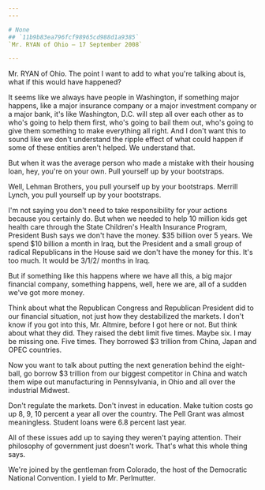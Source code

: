 ```yaml
---
---

# None
## `11b9b83ea796fcf98965cd988d1a9385`
`Mr. RYAN of Ohio — 17 September 2008`

---
```



Mr. RYAN of Ohio. The point I want to add to what you're talking 
about is, what if this would have happened?

It seems like we always have people in Washington, if something major 
happens, like a major insurance company or a major investment company 
or a major bank, it's like Washington, D.C. will step all over each 
other as to who's going to help them first, who's going to bail them 
out, who's going to give them something to make everything all right. 
And I don't want this to sound like we don't understand the ripple 
effect of what could happen if some of these entities aren't helped. We 
understand that.

But when it was the average person who made a mistake with their 
housing loan, hey, you're on your own. Pull yourself up by your 
bootstraps.

Well, Lehman Brothers, you pull yourself up by your bootstraps. 
Merrill Lynch, you pull yourself up by your bootstraps.

I'm not saying you don't need to take responsibility for your actions 
because you certainly do. But when we needed to help 10 million kids 
get health care through the State Children's Health Insurance Program, 
President Bush says we don't have the money. $35 billion over 5 years. 
We spend $10 billion a month in Iraq, but the President and a small 
group of radical Republicans in the House said we don't have the money 
for this. It's too much. It would be 3/1/2/ months in Iraq.

But if something like this happens where we have all this, a big 
major financial company, something happens, well, here we are, all of a 
sudden we've got more money.

Think about what the Republican Congress and Republican President did 
to our financial situation, not just how they destabilized the markets. 
I don't know if you got into this, Mr. Altmire, before I got here or 
not. But think about what they did. They raised the debt limit five 
times. Maybe six. I may be missing one. Five times. They borrowed $3 
trillion from China, Japan and OPEC countries.

Now you want to talk about putting the next generation behind the 
eight-ball, go borrow $3 trillion from our biggest competitor in China 
and watch them wipe out manufacturing in Pennsylvania, in Ohio and all 
over the industrial Midwest.

Don't regulate the markets. Don't invest in education. Make tuition 
costs go up 8, 9, 10 percent a year all over the country. The Pell 
Grant was almost meaningless. Student loans were 6.8 percent last year.

All of these issues add up to saying they weren't paying attention. 
Their philosophy of government just doesn't work. That's what this 
whole thing says.

We're joined by the gentleman from Colorado, the host of the 
Democratic National Convention. I yield to Mr. Perlmutter.